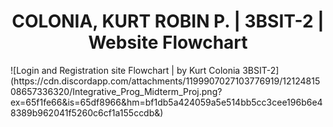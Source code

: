 <center><h1>COLONIA, KURT ROBIN P. | 3BSIT-2 | Website Flowchart</h1></center>
![Login and Registration site Flowchart | by Kurt Colonia 3BSIT-2](https://cdn.discordapp.com/attachments/1199907027103776919/1212481508657336320/Integrative_Prog_Midterm_Proj.png?ex=65f1fe66&is=65df8966&hm=bf1db5a424059a5e514bb5cc3cee196b6e48389b962041f5260c6cf1a155ccdb&)
